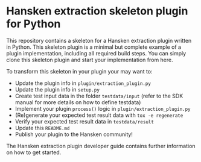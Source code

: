 # Hansken extraction skeleton plugin for Python

This repository contains a skeleton for a Hansken extraction plugin written in Python.
This skeleton plugin is a minimal but complete example of a plugin implementation,
including all required build steps.
You can simply clone this skeleton plugin and start your implementation from here.

To transform this skeleton in your plugin your may want to:

* Update the plugin info in `plugin/extraction_plugin.py`
* Update the plugin info in `setup.py`
* Create test input data in the folder `testdata/input`
  (refer to the SDK manual for more details on how to define testdata)
* Implement your plugin `process()` logic in `plugin/extraction_plugin.py`
* (Re)generate your expected test result data with `tox -e regenerate`
* Verify your expected test result data in `testdata/result`
* Update this `README.md`
* Publish your plugin to the Hansken community!

The Hansken extraction plugin developer guide contains further information on how to get started.